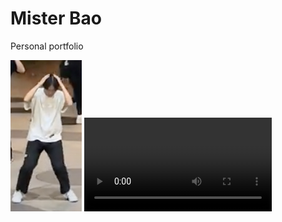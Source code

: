 # Mister Bao
Personal portfolio


![joever](/img/itsjoever.png)
![coindungeon](/vid/coindungeon.mp4)
